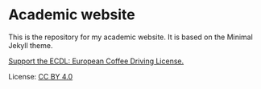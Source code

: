 # Academic website

This is the repository for my academic website. It is based on the Minimal Jekyll theme.

[Support the ECDL: European Coffee Driving License.](http://www.nonsiamopirati.org/ecdl.html)

License: [CC BY 4.0](https://creativecommons.org/licenses/by/4.0/)
